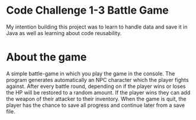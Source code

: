 # Code Challenge 1-3 Battle Game

My intention building this project was to learn to handle data and save it in Java as well as learning about code reusability. 

# About the game
A simple battle-game in which you play the game in the console. 
The program generates automatically an NPC character which the player fights against. After every battle round, depending on if the player wins or loses the HP will be restored to a random amount. If the player wins they can add the weapon of their attacker to their inventory.
When the game is quit, the player has the chance to save all progress and continue later from a save file.

